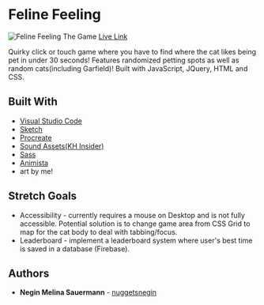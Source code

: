 # Feline Feeling
![Feline Feeling The Game](https://i.imgur.com/2Abe4S1.png)
[Live Link](https://nuggetsnegin.github.io/feline-feeling/)

Quirky click or touch game where you have to find where the cat likes being pet in under 30 seconds! Features randomized petting spots as well as random cats(including Garfield)! Built with JavaScript, JQuery, HTML and CSS.

## Built With

* [Visual Studio Code](https://code.visualstudio.com/) 
* [Sketch](https://www.sketch.com/)
* [Procreate](https://procreate.art/)
* [Sound Assets(KH Insider)](https://downloads.khinsider.com/)
* [Sass](https://sass-lang.com/)
* [Animista](https://animista.net/)
* art by me!


## Stretch Goals
* Accessibility - currently requires a mouse on Desktop and is not fully accessible. Potential solution is to change game area from CSS Grid to map for the cat body to deal with tabbing/focus.
* Leaderboard - implement a leaderboard system where user's best time is saved in a database (Firebase).

## Authors

* **Negin Melina Sauermann** - [nuggetsnegin](https://github.com/nuggetsnegin)
